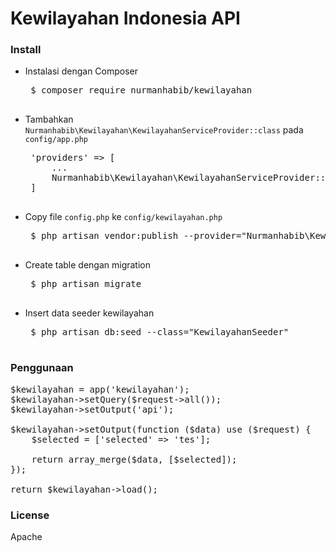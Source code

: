 # Kewilayahan Indonesia API

### Install

 - Instalasi dengan Composer
	<pre>
    $ composer require nurmanhabib/kewilayahan
	</pre>
 - Tambahkan `Nurmanhabib\Kewilayahan\KewilayahanServiceProvider::class` pada `config/app.php`
	<pre>
    'providers' => [
        ...         
        Nurmanhabib\Kewilayahan\KewilayahanServiceProvider::class,
    ]
	</pre>
 - Copy file `config.php` ke `config/kewilayahan.php`
    <pre>
    $ php artisan vendor:publish --provider="Nurmanhabib\Kewilayahan\KewilayahanServiceProvider"
    </pre>
 - Create table dengan migration
    <pre>
    $ php artisan migrate
    </pre>
 - Insert data seeder kewilayahan
    <pre>
    $ php artisan db:seed --class="KewilayahanSeeder"
    </pre>

### Penggunaan

<pre>
$kewilayahan = app('kewilayahan');
$kewilayahan->setQuery($request->all());
$kewilayahan->setOutput('api');

$kewilayahan->setOutput(function ($data) use ($request) {
	$selected = ['selected' => 'tes'];

	return array_merge($data, [$selected]);
});

return $kewilayahan->load();
</pre>

### License
Apache